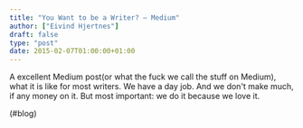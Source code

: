 ```yaml
---
title: "You Want to be a Writer? — Medium"
author: ["Eivind Hjertnes"]
draft: false
type: "post"
date: 2015-02-07T01:00:00+01:00
---
```


A excellent Medium post(or what the fuck we call the stuff on Medium),
what it is like for most writers. We have a day job. And we don't make
much, if any money on it. But most important: we do it because we love
it.

(#blog)

